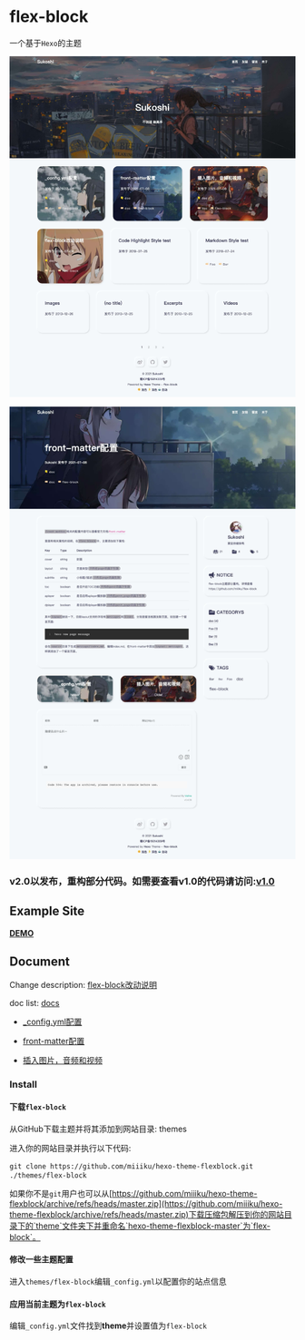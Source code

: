 
# flex-block

一个基于`Hexo`的主题

![flex-block--home](themes/flex-block/screenshots/flex-block--home.jpeg)

![flex-block--post](themes/flex-block/screenshots/flex-block--post.jpeg)

### v2.0以发布，重构部分代码。如需要查看v1.0的代码请访问:[v1.0](https://github.com/miiiku/hexo-theme-flexblock/tree/v1.0)


## Example Site

**[DEMO](https://kiyori.xyz)**

## Document

Change description: [flex-block改动说明](https://kyori.xyz/2021/07/080920.html)

doc list: [docs](https://kyori.xyz/categories/doc/)

- [_config.yml配置](https://kyori.xyz/2021/07/081144.html)

- [front-matter配置](https://kyori.xyz/2021/07/081100.html)

- [插入图片，音频和视频](https://kyori.xyz/2021/07/081010.html)


### Install

#### 下载`flex-block`

从GitHub下载主题并将其添加到网站目录: themes

进入你的网站目录并执行以下代码:

```
git clone https://github.com/miiiku/hexo-theme-flexblock.git ./themes/flex-block
```

如果你不是`git`用户也可以从[https://github.com/miiiku/hexo-theme-flexblock/archive/refs/heads/master.zip](https://github.com/miiiku/hexo-theme-flexblock/archive/refs/heads/master.zip)下载压缩包解压到你的网站目录下的`theme`文件夹下并重命名`hexo-theme-flexblock-master`为`flex-block`。

#### 修改一些主题配置

进入`themes/flex-block`编辑`_config.yml`以配置你的站点信息

#### 应用当前主题为`flex-block`

编辑`_config.yml`文件找到**theme**并设置值为`flex-block`
